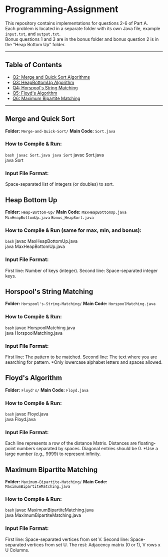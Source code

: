 # Programming-Assignment

This repository contains implementations for questions 2-6 of Part A.  
Each problem is located in a separate folder with its own Java file, example `input.txt`, and `output.txt`.  
Bonus questions 1 and 3 are in the bonus folder and bonus question 2 is in the "Heap Bottom Up" folder.

---

## Table of Contents

- [Q2: Merge and Quick Sort Algorithms](#Merge-and-Quick-Sort)
- [Q3: HeapBottomUp Algorithm](#Heap-Bottom-Up)
- [Q4: Horspool's String Matching](#Horspool's-String-Matching)
- [Q5: Floyd's Algorithm](#Floyd's) 
- [Q6: Maximum Bipartite Matching](#Maximum-Bipartite-Matching)

---

## Merge and Quick Sort
**Folder:** `Merge-and-Quick-Sort/`
**Main Code:** `Sort.java`

### How to Compile & Run:
```bash javac Sort.java java Sort```
javac Sort.java  
java Sort 

### Input File Format:
 Space-separated list of integers (or doubles) to sort.

## Heap Bottom Up
**Folder:** `Heap-Bottom-Up/`
**Main Code:** `MaxHeapBottomUp.java` `MinHeapBottomUp.java` `Bonus_HeapSort.java`

### How to Compile & Run (same for max, min, and bonus):
```bash```
javac MaxHeapBottomUp.java  
java MaxHeapBottomUp.java

### Input File Format:
First line: Number of keys (integer). 
Second line: Space-separated integer keys. 

## Horspool's String Matching
**Folder:** `Horspool's-String-Matching/`
**Main Code:** `HorspoolMatching.java`

### How to Compile & Run:
```bash```
javac HorspoolMatching.java  
java HorspoolMatching.java

### Input File Format:
First line: The pattern to be matched. 
Second line: The text where you are searching for pattern.
*Only lowercase alphabet letters and spaces allowed.

## Floyd's Algorithm
**Folder:** `Floyd's/`
**Main Code:** `Floyd.java`

### How to Compile & Run:
```bash```
javac Floyd.java  
java Floyd.java

### Input File Format:
Each line represents a row of the distance Matrix. Distances are floating-point numbers separated by spaces. Diagonal entries should be 0.
*Use a large number (e.g., 9999) to represent infinity.

## Maximum Bipartite Matching
**Folder:** `Maximum-Bipartite-Matching/`
**Main Code:** `MaximumBipartiteMatching.java`

### How to Compile & Run:
```bash```
javac MaximumBipartiteMatching.java  
java MaximumBipartiteMatching.java

### Input File Format:
First line: Space-separated vertices from set V. 
Second line: Space-separated vertices from set U.
The rest: Adjacency matrix (0 or 1), V rows x U Columns.